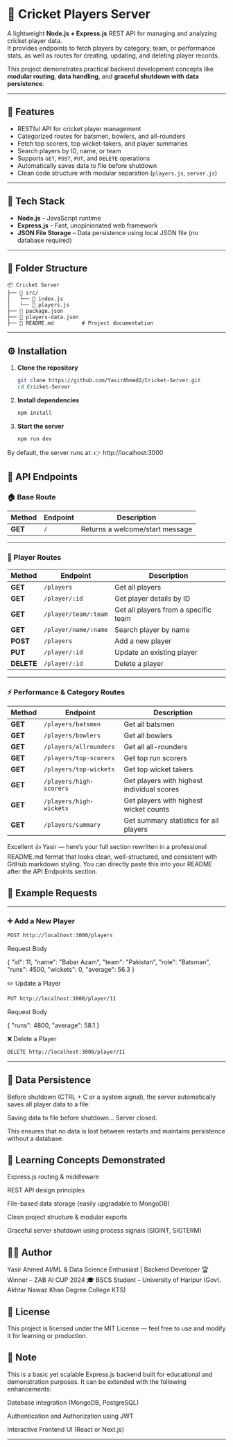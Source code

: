 

# 🏏 Cricket Players Server

A lightweight **Node.js + Express.js** REST API for managing and analyzing cricket player data.  
It provides endpoints to fetch players by category, team, or performance stats, as well as routes for creating, updating, and deleting player records.  

This project demonstrates practical backend development concepts like **modular routing**, **data handling**, and **graceful shutdown with data persistence**.

---

## 🚀 Features
- RESTful API for cricket player management  
- Categorized routes for batsmen, bowlers, and all-rounders  
- Fetch top scorers, top wicket-takers, and player summaries  
- Search players by ID, name, or team  
- Supports `GET`, `POST`, `PUT`, and `DELETE` operations  
- Automatically saves data to file before shutdown  
- Clean code structure with modular separation (`players.js`, `server.js`)  

---

## 🧠 Tech Stack
- **Node.js** – JavaScript runtime  
- **Express.js** – Fast, unopinionated web framework  
- **JSON File Storage** – Data persistence using local JSON file (no database required)  

---

## 📁 Folder Structure

```
📦 Cricket Server
├── 📂 src/                      
│   └── 📜 index.js
│   └── 📜 players.js
├── 📜 package.json             
├── 📜 players-data.json          
├── 📜 README.md         # Project documentation

```


---

## ⚙️ Installation

1. **Clone the repository**
   ```bash
   git clone https://github.com/YasirAhmed2/Cricket-Server.git
   cd Cricket-Server
2. **Install dependencies**
    ```bash
    npm install
3. **Start the server**
    ```bash
    npm run dev

By default, the server runs at:
👉 http://localhost:3000


## 🔗 API Endpoints

### 🏠 Base Route
| Method | Endpoint | Description |
|--------|-----------|-------------|
| **GET** | `/` | Returns a welcome/start message |

---

### 👥 Player Routes
| Method | Endpoint | Description |
|--------|-----------|-------------|
| **GET** | `/players` | Get all players |
| **GET** | `/player/:id` | Get player details by ID |
| **GET** | `/player/team/:team` | Get all players from a specific team |
| **GET** | `/player/name/:name` | Search player by name |
| **POST** | `/players` | Add a new player |
| **PUT** | `/player/:id` | Update an existing player |
| **DELETE** | `/player/:id` | Delete a player |

---

### ⚡ Performance & Category Routes
| Method | Endpoint | Description |
|--------|-----------|-------------|
| **GET** | `/players/batsmen` | Get all batsmen |
| **GET** | `/players/bowlers` | Get all bowlers |
| **GET** | `/players/allrounders` | Get all all-rounders |
| **GET** | `/players/top-scorers` | Get top run scorers |
| **GET** | `/players/top-wickets` | Get top wicket takers |
| **GET** | `/players/high-scorers` | Get players with highest individual scores |
| **GET** | `/players/high-wickets` | Get players with highest wicket counts |
| **GET** | `/players/summary` | Get summary statistics for all players |


Excellent 👍 Yasir — here’s your full section rewritten in a professional README.md format that looks clean, well-structured, and consistent with GitHub markdown styling.
You can directly paste this into your README after the API Endpoints section.

## 🧩 Example Requests

---
### ➕ Add a New Player
   ```bash
   POST http://localhost:3000/players
```

Request Body

{
  "id": 11,
  "name": "Babar Azam",
  "team": "Pakistan",
  "role": "Batsman",
  "runs": 4500,
  "wickets": 0,
  "average": 56.3
}

✏️ Update a Player

```bash
PUT http://localhost:3000/player/11
```


Request Body

{
  "runs": 4800,
  "average": 58.1
}

❌ Delete a Player
```bash
DELETE http://localhost:3000/player/11
```

---

## 💾 Data Persistence 

Before shutdown (CTRL + C or a system signal), the server automatically saves all player data to a file:

Saving data to file before shutdown...
Server closed.

This ensures that no data is lost between restarts and maintains persistence without a database.


## 🧠 Learning Concepts Demonstrated

Express.js routing & middleware

REST API design principles

File-based data storage (easily upgradable to MongoDB)

Clean project structure & modular exports

Graceful server shutdown using process signals (SIGINT, SIGTERM)

## 🧑‍💻 Author

Yasir Ahmed
AI/ML & Data Science Enthusiast | Backend Developer
🏆 Winner – ZAB AI CUP 2024
🎓 BSCS Student – University of Haripur (Govt. Akhtar Nawaz Khan Degree College KTS)

## 📜 License

This project is licensed under the MIT License — feel free to use and modify it for learning or production.

## 💬 Note

This is a basic yet scalable Express.js backend built for educational and demonstration purposes.
It can be extended with the following enhancements:

Database integration (MongoDB, PostgreSQL)

Authentication and Authorization using JWT

Interactive Frontend UI (React or Next.js)

---


